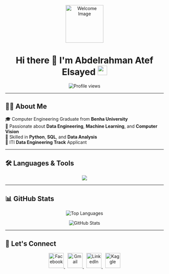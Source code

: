 <p align="center">
  <img src="https://cdn.dribbble.com/users/1787323/screenshots/10091971/media/d43c019bfeff34be8816481e843ea8c1.png" width="120" alt="Welcome Image"/>
</p>

<h1 align="center">
  Hi there 👋 I'm Abdelrahman Atef Elsayed  
  <img src="https://raw.githubusercontent.com/iampavangandhi/iampavangandhi/master/gifs/Hi.gif" width="30px" />
</h1>

<p align="center">
  <img src="https://komarev.com/ghpvc/?username=Abdelrahman-Atef-Elsayed&label=Profile%20views&color=0e75b6&style=flat" alt="Profile views" />
</p>

---

## 🧑‍💻 About Me

🎓 Computer Engineering Graduate from **Benha University**  
🚀 Passionate about **Data Engineering**, **Machine Learning**, and **Computer Vision**  
🧠 Skilled in **Python**, **SQL**, and **Data Analysis**  
🎯 ITI **Data Engineering Track** Applicant  

---

## 🛠️ Languages & Tools

<p align="center">
  <img src="https://skillicons.dev/icons?i=py,cpp,java,js,html,css,nodejs,mongodb,mysql,git,github,docker,postman,tensorflow,pytorch,linux,vscode&theme=dark&perline=10" />
</p>

---

## 📊 GitHub Stats

<p align="center">
  <img src="https://github-readme-stats.vercel.app/api/top-langs?username=Abdelrahman-Atef-Elsayed&show_icons=true&hide_border=true&layout=compact&bg_color=00000000&title_color=00b4d8&text_color=e0e1dd&icon_color=9d4edd" alt="Top Languages" />
</p>

<p align="center">
  <img src="https://github-readme-stats.vercel.app/api?username=Abdelrahman-Atef-Elsayed&show_icons=true&hide_border=true&bg_color=00000000&title_color=00b4d8&text_color=e0e1dd&icon_color=9d4edd" alt="GitHub Stats" />
</p>

---


## 🤝 Let's Connect

<p align="center" class="social-icons">
  <a href="https://web.facebook.com/abdelrahman.fleifel.9" target="_blank">
    <img src="https://cdn-icons-png.flaticon.com/512/733/733547.png" width="48" alt="Facebook" />
  </a>
  &nbsp;
  <a href="mailto:abdelurahmanatef@gmail.com" target="_blank">
    <img src="https://cdn-icons-png.flaticon.com/512/732/732200.png" width="48" alt="Gmail" />
  </a>
  &nbsp;
  <a href="https://www.linkedin.com/in/abdulrahman-atef-elsayed/" target="_blank">
    <img src="https://cdn-icons-png.flaticon.com/512/174/174857.png" width="48" alt="LinkedIn" />
  </a>
  &nbsp;
  <a href="https://www.kaggle.com/abdulrahmanatef" target="_blank">
    <img src="https://cdn.simpleicons.org/kaggle/20BEFF" width="48" alt="Kaggle" />
  </a>
</p>

